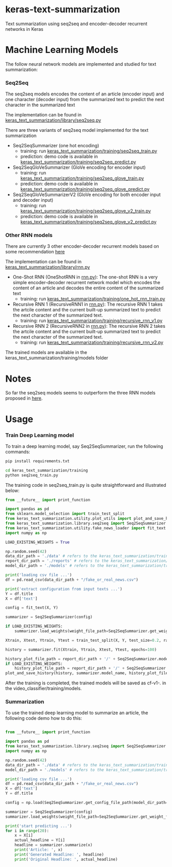 # keras-text-summarization

Text summarization using seq2seq and encoder-decoder recurrent networks in Keras

# Machine Learning Models

The follow neural network models are implemented and studied for text summarization:

### Seq2Seq

The seq2seq models encodes the content of an article (encoder input) and one character (decoder input) from the summarized text to predict the next character in the summarized text

The implementation can be found in [keras_text_summarization/library/seq2seq.py](keras-text-summarization/blob/master/keras_text_summarization/library/seq2seq.py)

There are three variants of seq2seq model implemented for the text summarization   
* Seq2SeqSummarizer (one hot encoding)
    * training: run [keras_text_summarization/training/seq2seq_train.py](keras_text_summarization/training/seq2seq_train.py ) 
    * prediction: demo code is available in [keras_text_summarization/training/seq2seq_predict.py](keras_text_summarization/training/seq2seq_predict.py) 
* Seq2SeqGloVeSummarizer (GloVe encoding for encoder input)
    * training: run [keras_text_summarization/training/seq2seq_glove_train.py](keras_text_summarization/training/seq2seq_glove_train.py) 
    * prediction: demo code is available in [keras_text_summarization/training/seq2seq_glove_predict.py](keras_text_summarization/training/seq2seq_glove_predict.py) 
* Seq2SeqGloVeSummarizerV2 (GloVe encoding for both encoder input and decoder input)
    * training: run [keras_text_summarization/training/seq2seq_glove_v2_train.py](keras_text_summarization/training/seq2seq_glove_v2_train.py)
    * prediction: demo code is available in [keras_text_summarization/training/seq2seq_glove_v2_predict.py](keras_text_summarization/training/seq2seq_glove_v2_predict.py) 
    
### Other RNN models

There are currently 3 other encoder-decoder recurrent models based on some recommendation [here](https://machinelearningmastery.com/encoder-decoder-models-text-summarization-keras/)

The implementation can be found in [keras_text_summarization/library/rnn.py](keras-text-summarization/blob/master/keras_text_summarization/library/rnn.py)

* One-Shot RNN (OneShotRNN in [rnn.py](keras-text-summarization/blob/master/keras_text_summarization/library/rnn.py)):
The one-shot RNN is a very simple encoder-decoder recurrent network model which encodes the content of an article and decodes the entire content of the summarized text
    * training: run [keras_text_summarization/training/one_hot_rnn_train.py](keras_text_summarization/training/one_hot_rnn_train.py)
* Recursive RNN 1 (RecursiveRNN1 in [rnn.py](keras-text-summarization/blob/master/keras_text_summarization/library/rnn.py)):
The recursive RNN 1 takes the artcile content and the current built-up summarized text to predict the next character of the summarized text.
    * training: run [keras_text_summarization/training/recursive_rnn_v1.py](keras_text_summarization/training/recursive_rnn_v1.py)
* Recursive RNN 2 (RecursiveRNN2 in [rnn.py](keras-text-summarization/blob/master/keras_text_summarization/library/rnn.py)):
The recursive RNN 2 takes the artcile content and the current built-up summarized text to predict the next character of the summarized text.
    * training: run [keras_text_summarization/training/recursive_rnn_v2.py](keras_text_summarization/training/recursive_rnn_v2.py)

The trained models are available in the keras_text_summarization/training/models folder 

# Notes

So far the seq2seq models seems to outperform the three RNN models proposed in [here](https://machinelearningmastery.com/encoder-decoder-models-text-summarization-keras/). 

# Usage

### Train Deep Learning model

To train a deep learning model, say Seq2SeqSummarizer, run the following commands:

```bash
pip install requirements.txt

cd keras_text_summarization/training
python seq2seq_train.py 
```

The training code in seq2seq_train.py is quite straightforward and illustrated below:

```python
from __future__ import print_function

import pandas as pd
from sklearn.model_selection import train_test_split
from keras_text_summarization.utility.plot_utils import plot_and_save_history
from keras_text_summarization.library.seq2seq import Seq2SeqSummarizer
from keras_text_summarization.utility.fake_news_loader import fit_text
import numpy as np

LOAD_EXISTING_WEIGHTS = True

np.random.seed(42)
data_dir_path = './data' # refers to the keras_text_summarization/training/data folder
report_dir_path = './reports' # refers to the keras_text_summarization/training/reports folder
model_dir_path = './models' # refers to the keras_text_summarization/training/models folder

print('loading csv file ...')
df = pd.read_csv(data_dir_path + "/fake_or_real_news.csv")

print('extract configuration from input texts ...')
Y = df.title
X = df['text']

config = fit_text(X, Y)

summarizer = Seq2SeqSummarizer(config)

if LOAD_EXISTING_WEIGHTS:
    summarizer.load_weights(weight_file_path=Seq2SeqSummarizer.get_weight_file_path(model_dir_path=model_dir_path))

Xtrain, Xtest, Ytrain, Ytest = train_test_split(X, Y, test_size=0.2, random_state=42)

history = summarizer.fit(Xtrain, Ytrain, Xtest, Ytest, epochs=100)

history_plot_file_path = report_dir_path + '/' + Seq2SeqSummarizer.model_name + '-history.png'
if LOAD_EXISTING_WEIGHTS:
    history_plot_file_path = report_dir_path + '/' + Seq2SeqSummarizer.model_name + '-history-v' + str(summarizer.version) + '.png'
plot_and_save_history(history, summarizer.model_name, history_plot_file_path, metrics={'loss', 'acc'})
```

After the training is completed, the trained models will be saved as cf-v1-*.* in the video_classifier/training/models.

### Summarization

To use the trained deep learning model to summarize an article, the following code demo how to do this:

```python

from __future__ import print_function

import pandas as pd
from keras_text_summarization.library.seq2seq import Seq2SeqSummarizer
import numpy as np

np.random.seed(42)
data_dir_path = './data' # refers to the keras_text_summarization/training/data folder
model_dir_path = './models' # refers to the keras_text_summarization/training/models folder

print('loading csv file ...')
df = pd.read_csv(data_dir_path + "/fake_or_real_news.csv")
X = df['text']
Y = df.title

config = np.load(Seq2SeqSummarizer.get_config_file_path(model_dir_path=model_dir_path)).item()

summarizer = Seq2SeqSummarizer(config)
summarizer.load_weights(weight_file_path=Seq2SeqSummarizer.get_weight_file_path(model_dir_path=model_dir_path))

print('start predicting ...')
for i in range(20):
    x = X[i]
    actual_headline = Y[i]
    headline = summarizer.summarize(x)
    print('Article: ', x)
    print('Generated Headline: ', headline)
    print('Original Headline: ', actual_headline)
```




